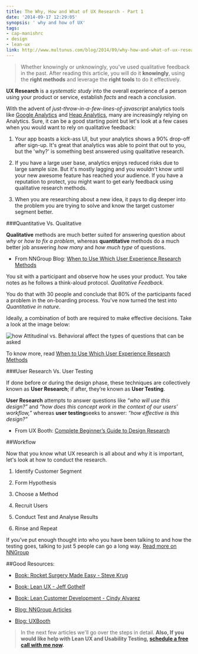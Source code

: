 ```yaml
---
title: The Why, How and What of UX Research - Part 1
date: '2014-09-17 12:29:05'
synopsis: ' why and how of UX'
tags:
- cap-manishrc
- design
- lean-ux
link: http://www.multunus.com/blog/2014/09/why-how-and-what-of-ux-research-part-1/
---
```


> Whether knowingly or unknowingly, you've used qualitative feedback in the past. After reading this article, you will do it **knowingly**, using the **right methods** and leverage the **right tools** to do it effectively.



**UX Research** is a *systematic study* into the overall experience of a person using your product or service, establish *facts* and reach a *conclusion*.

With the advent of *just-throw-in-a-few-lines-of-javascript* analytics tools like [Google Analytics](http://analytics.google.com) and [Heap Analytics](https://heapanalytics.com), many are increasingly relying on Analytics. Sure, it can be a good starting point but let's look at a few cases when you would want to rely on qualitative feedback:


1. Your app boasts a kick-ass UI, but your analytics shows a 90% drop-off after sign-up. It's great that analytics was able to point that out to you, but the 'why?' is something best answered using qualitative research.

    
2. If you have a large user base, analytics enjoys reduced risks due to large sample size. But it's mostly lagging and you wouldn't know until your new awesome feature has reached your audience. If you have a reputation to protect, you might want to get early feedback using qualitative research methods.

    
3. When you are researching about a new idea, it pays to dig deeper into the problem you are trying to solve and know the target customer segment better.


###Quantitative Vs. Qualitative



**Qualitative** methods are much better suited for answering question about *why* or *how to fix a problem*, whereas **quantitative** methods do a much better job answering 
*how many* and *how much type* of questions.


- From NNGroup Blog: 
[When to Use Which User Experience Research Methods](http://www.nngroup.com/articles/which-ux-research-methods/)

You sit with a participant and observe how he uses your product. You take notes as he follows a think-aloud protocol. *Qualitative Feedback.*

You do that with 30 people and conclude that 80% of the participants faced a problem in the on-boarding process. You've now turned the test into *Quantitative in nature*.

Ideally, a combination of both are required to make effective decisions. Take a look at the image below:

![how Attitudinal vs. Behavioral affect the types of questions that can be asked](http://media.nngroup.com/media/editor/alertbox/user-research-methods-2dandqs.png)

To know more, read [When to Use Which User Experience Research Methods](http://www.nngroup.com/articles/which-ux-research-methods/)


###User Research Vs. User Testing


If done before or during the design phase, these techniques are collectively known as **User Research**; if after, they’re known as **User Testing**.


**User Research** attempts to answer questions like *“who will use this design?”* and *“how does this concept work in the context of our users’ workflow,”* whereas **user testing**seeks to answer: *“how effective is this design?”*


- From UX Booth: [Complete Beginner’s Guide to Design Research](http://www.uxbooth.com/articles/complete-beginners-guide-to-design-research/)


##Workflow


Now that you know what UX research is all about and why it is important, let's look at how to conduct the research.


1. Identify Customer Segment

    
2. Form Hypothesis

    
3. Choose a Method


4. Recruit Users

    
5. Conduct Test and Analyse Results

    
6. Rinse and Repeat

If you've put enough thought into who you have been talking to and how the testing goes, talking to just 5 people can go a long way. [Read more on NNGroup](http://www.nngroup.com/articles/why-you-only-need-to-test-with-5-users/)


##Good Resources:



* [Book: Rocket Surgery Made Easy - Steve Krug](http://www.amazon.in/Rocket-Surgery-Made-Easy-Do-It-Yourself/dp/0321657292)

    
* [Book: Lean UX - Jeff Gothelf](http://www.amazon.com/Lean-UX-Applying-Principles-Experience/dp/1449311652)

    
* [Book: Lean Customer Development - Cindy Alvarez](http://shop.oreilly.com/product/0636920028253.do)

    
* [Blog: NNGroup Articles](http://www.nngroup.com/articles/)

    
* [Blog: UXBooth](http://www.uxbooth.com/)


> In the next few articles we'll go over the steps in detail. **Also, If you would like help with Lean UX and Usability Testing, [schedule a free call with me now](https://www.sohelpful.me/manishrc).**
